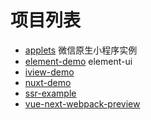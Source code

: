 # 项目列表

- [applets](applets) 微信原生小程序实例
- [element-demo](element-demo) element-ui
- [iview-demo](iview-demo)
- [nuxt-demo](nuxt-demo)
- [ssr-example](ssr-example)
- [vue-next-webpack-preview](vue-next-webpack-preview)
